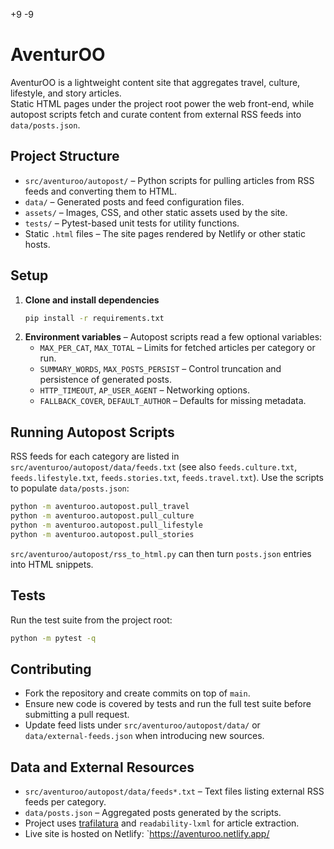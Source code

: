 +9
-9

# AventurOO

AventurOO is a lightweight content site that aggregates travel, culture, lifestyle, and story articles.  
Static HTML pages under the project root power the web front-end, while autopost scripts fetch and curate content from external RSS feeds into `data/posts.json`.

## Project Structure
- `src/aventuroo/autopost/` – Python scripts for pulling articles from RSS feeds and converting them to HTML.
- `data/` – Generated posts and feed configuration files.
- `assets/` – Images, CSS, and other static assets used by the site.
- `tests/` – Pytest-based unit tests for utility functions.
- Static `.html` files – The site pages rendered by Netlify or other static hosts.

## Setup
1. **Clone and install dependencies**
   ```bash
   pip install -r requirements.txt
   ```
2. **Environment variables** – Autopost scripts read a few optional variables:
   - `MAX_PER_CAT`, `MAX_TOTAL` – Limits for fetched articles per category or run.
   - `SUMMARY_WORDS`, `MAX_POSTS_PERSIST` – Control truncation and persistence of generated posts.
   - `HTTP_TIMEOUT`, `AP_USER_AGENT` – Networking options.
   - `FALLBACK_COVER`, `DEFAULT_AUTHOR` – Defaults for missing metadata.

## Running Autopost Scripts
RSS feeds for each category are listed in `src/aventuroo/autopost/data/feeds.txt` (see also `feeds.culture.txt`, `feeds.lifestyle.txt`, `feeds.stories.txt`, `feeds.travel.txt`).
Use the scripts to populate `data/posts.json`:
```bash
python -m aventuroo.autopost.pull_travel
python -m aventuroo.autopost.pull_culture
python -m aventuroo.autopost.pull_lifestyle
python -m aventuroo.autopost.pull_stories
```

`src/aventuroo/autopost/rss_to_html.py` can then turn `posts.json` entries into HTML snippets.

## Tests
Run the test suite from the project root:
```bash
python -m pytest -q
```

## Contributing
- Fork the repository and create commits on top of `main`.
- Ensure new code is covered by tests and run the full test suite before submitting a pull request.
- Update feed lists under `src/aventuroo/autopost/data/` or `data/external-feeds.json` when introducing new sources.

## Data and External Resources
- `src/aventuroo/autopost/data/feeds*.txt` – Text files listing external RSS feeds per category.
- `data/posts.json` – Aggregated posts generated by the scripts.
- Project uses [trafilatura](https://github.com/adbar/trafilatura) and `readability-lxml` for article extraction.
- Live site is hosted on Netlify: `https://aventuroo.netlify.app/
